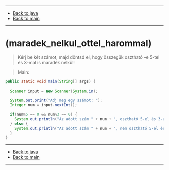 
---

- [Back to java](../../java.md)
- [Back to main](../../../../README.md)

---

# (maradek_nelkul_ottel_harommal)

> Kérj be két számot, majd döntsd el,
> hogy összegük osztható –e 5-tel és 3-mal is maradék nélkül!

> Main:

```java
public static void main(String[] args) {
		
  Scanner input = new Scanner(System.in);
		
  System.out.print("Adj meg egy számot: ");
  Integer num = input.nextInt();
		
  if(num%5 == 0 && num%3 == 0) {
  	System.out.println("Az adott szám " + num + ", osztható 5-el és 3-al.");
  } else {
  	System.out.println("Az adott szám " + num + ", nem osztható 5-el és 3-al. ");
  }
}
```

---

- [Back to java](../../java.md)
- [Back to main](../../../../README.md)

---
